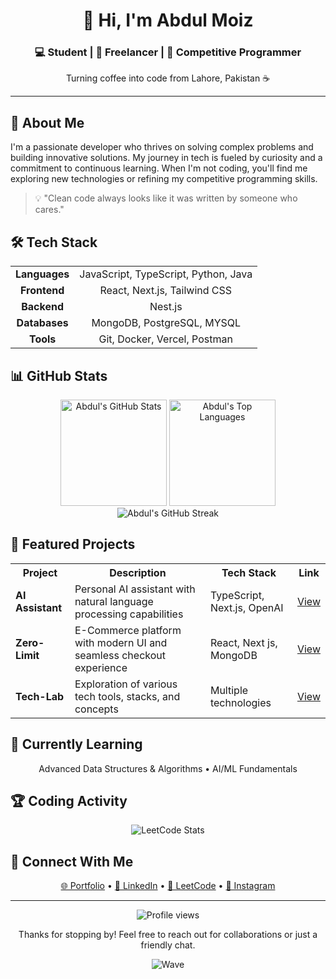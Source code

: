 <div align="center">
  <h1>👋 Hi, I'm Abdul Moiz</h1>
  <h3>💻 Student | 🚀 Freelancer | 🧩 Competitive Programmer</h3>
  <p>Turning coffee into code from Lahore, Pakistan ☕</p>
</div>

---

## 🧠 About Me

I'm a passionate developer who thrives on solving complex problems and building innovative solutions. My journey in tech is fueled by curiosity and a commitment to continuous learning. When I'm not coding, you'll find me exploring new technologies or refining my competitive programming skills.

> 💡 "Clean code always looks like it was written by someone who cares."

## 🛠️ Tech Stack

<table align="center">
  <tr>
    <td align="center"><strong>Languages</strong></td>
    <td align="center">JavaScript, TypeScript, Python, Java </td>
  </tr>
  <tr>
    <td align="center"><strong>Frontend</strong></td>
    <td align="center">React, Next.js, Tailwind CSS</td>
  </tr>
  <tr>
    <td align="center"><strong>Backend</strong></td>
    <td align="center"> Nest.js </td>
  </tr>
  <tr>
    <td align="center"><strong>Databases</strong></td>
    <td align="center">MongoDB, PostgreSQL, MYSQL</td>
  </tr>
  <tr>
    <td align="center"><strong>Tools</strong></td>
    <td align="center">Git, Docker, Vercel, Postman</td>
  </tr>
</table>

## 📊 GitHub Stats

<div align="center">
  <img src="https://github-readme-stats.vercel.app/api?username=abdulmoiz248&show_icons=true&theme=tokyonight&hide_border=true&count_private=true" alt="Abdul's GitHub Stats" height="170" />
  <img src="https://github-readme-stats.vercel.app/api/top-langs/?username=abdulmoiz248&layout=compact&theme=tokyonight&hide_border=true" alt="Abdul's Top Languages" height="170" />
</div>

<div align="center">
  <img src="https://github-readme-streak-stats.herokuapp.com/?user=abdulmoiz248&theme=tokyonight&hide_border=true" alt="Abdul's GitHub Streak" />
</div>

## 🚀 Featured Projects

<table align="center">
  <tr>
    <th>Project</th>
    <th>Description</th>
    <th>Tech Stack</th>
    <th>Link</th>
  </tr>
  <tr>
    <td><strong>AI Assistant</strong></td>
    <td>Personal AI assistant with natural language processing capabilities</td>
    <td>TypeScript, Next.js, OpenAI</td>
    <td><a href="https://github.com/abdulmoiz248/AI-Assistant-">View</a></td>
  </tr>
  <tr>
    <td><strong>Zero-Limit</strong></td>
    <td>E-Commerce platform with modern UI and seamless checkout experience</td>
    <td>React, Next js, MongoDB</td>
    <td><a href="https://github.com/abdulmoiz248/Zero-Limit">View</a></td>
  </tr>
  <tr>
    <td><strong>Tech-Lab</strong></td>
    <td>Exploration of various tech tools, stacks, and concepts</td>
    <td>Multiple technologies</td>
    <td><a href="https://github.com/abdulmoiz248/Tech-Lab">View</a></td>
  </tr>
</table>

## 🌱 Currently Learning

<div align="center">
  <p>Advanced Data Structures & Algorithms  • AI/ML Fundamentals</p>
</div>

## 🏆 Coding Activity

<div align="center">
  <img src="https://leetcard.jacoblin.cool/abdulmoiz248?theme=dark&font=Baloo%202&ext=heatmap" alt="LeetCode Stats" />
</div>

## 🔗 Connect With Me

<div align="center">
  <p>
    <a href="https://abdul-moiz-b419.vercel.app/" target="_blank">🌐 Portfolio</a> •
    <a href="https://www.linkedin.com/in/abdul-moiz-170222246/" target="_blank">💼 LinkedIn</a> •
    <a href="https://leetcode.com/abdulmoiz248/" target="_blank">🧩 LeetCode</a> •
    <a href="https://www.instagram.com/_abdul__moiz_/" target="_blank">📸 Instagram</a>
  </p>
</div>

---

<div align="center">
  <img src="https://komarev.com/ghpvc/?username=abdulmoiz248&color=blueviolet&style=flat-square" alt="Profile views" />
  <p>Thanks for stopping by! Feel free to reach out for collaborations or just a friendly chat.</p>
  
  ![Wave](https://raw.githubusercontent.com/MartinHeinz/MartinHeinz/master/wave.gif)
</div>


